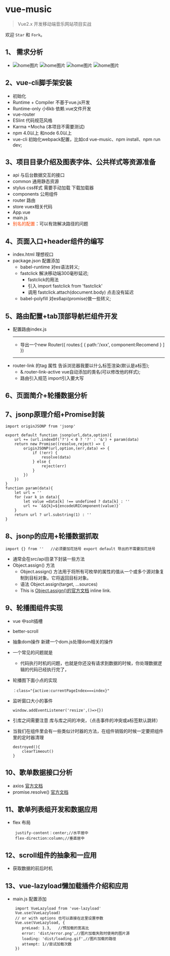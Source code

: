 # vue-music
> Vue2.x 开发移动端音乐网站项目实战

欢迎 `Star` 和 `Fork`。

## 1、 需求分析
- ![home图片](img/01.png "热门歌单") ![home图片](img/02.png "歌手") ![home图片](img/03.png "排行") ![home图片](img/04.png "搜索")
## 2、vue-cli脚手架安装
- 初始化
- Runtime + Compiler 不基于vue.js开发
- Runtime-only 小6kb 依赖.vue文件开发
- vue-router
- ESlint 代码规范风格
- Karma +Mocha (本项目不需要测试)
- npm 4.0以上 和node 6.0以上
- vue-cli 初始化webpack配置，比如cd vue-music、npm install、npm run dev;
## 3、项目目录介绍及图表字体、公共样式等资源准备
- api 与后台数据交互的接口
- common 通用静态资源
- stylus css样式 需要手动加载 下载加载器
- components 公用组件
- router 路由
- store vuex相关代码
- App.vue
- main.js
- <font color=#FF4500 face="黑体">别名的配置</font>：可以有效解决路径的问题
## 4、页面入口+header组件的编写
+ index.html 理想视口
+ package.json 配置添加 
    - babel-runtime 对es语法转义;
    * fastclick 解决移动端300毫秒延迟;
        + fastclick的用法
        * 引入 import fastclick from 'fastclick'
        * 调用 fastclick.attach(document.body) 点击没有延迟
    - babel-polyfill 对es6api(promise)做一些转义;
## 5、路由配置+tab顶部导航栏组件开发
+ 配置路由index.js   
    ***
    + 导出一个new Router({
        routes:[
            {
                path:'/xxx',
                component:Recomend
             }
        ]  })
    ***
+ router-link 的tag 属性 告诉浏览器我要以什么标签渲染(默认是a标签);
    + &.router-link-active  vue自动添加的类名(可以修改他的样式);
    +  路由引入规范 import引入要大写
## 6、页面简介+轮播数据分析
## 7、jsonp原理介绍+Promise封装
    import originJSONP from 'jsonp'

    export default function jsonp(url,data,option){
        url += (url.indexOf('?') < 0 ? '?' : '&') + param(data)
        return new Promise((resolve,reject) => {
            originJSONP(url,option,(err,data) => {
                if (!err) {
                    resolve(data)
                } else {
                    reject(err)
                }
            })
        })
    }
    function param(data){
        let url = ''
        for (var k in data){
            let value =data[k] !== undefined ? data[k] : ''
            url += `&${k}=${encodeURIComponent(value)}`
        }
        return url ? url.substring(1) : ''
    }
## 8、jsonp的应用+轮播数据抓取
    import {} from ''   //必须要加花括号 export default 导出的不需要加花括号
+ 通常会在src/api目录下封装一些方法
+ Object.assign() 方法
  + Object.assign() 方法用于将所有可枚举的属性的值从一个或多个源对象复制到目标对象。它将返回目标对象。
  + 语法 Object.assign(target, ...sources)
  + This is [Object.assign()的官方文档](https://developer.mozilla.org/zh-CN/docs/Web/JavaScript/Reference/Global_Objects/Object/assign "官网") inline link.

## 9、轮播图组件实现
+ vue 中solt插槽
+ better-scroll     
+ 抽象dom操作 新建一个dom.js处理dom相关的操作
+ 一个常见的问题就是 
  + 代码执行时机的问题，也就是你还没有请求到数据的时候，你处理数据逻辑的代码已经执行完了，
+ 轮播图下面小点的实现

      ：class="{active:currentPageIndex===index}"
+ 监听窗口大小的事件
 
      window.addEventListener('resize',()=>{})

+ 引库之间需要注意 库与库之间的冲突，（点击事件的冲突或a标签默认跳转）
+ 当我们在组件里会有一些类似计时器的方法，在组件销毁的时候一定要把组件里的定时器清理

      destroyed(){
          clearTimeout()
      }

## 10、歌单数据接口分析

+  axios [官方文档](https://www.npmjs.com/package/axios "点击")
+ promise.resolve() [官方文档](https://developer.mozilla.org/zh-CN/docs/Web/JavaScript/Reference/Global_Objects/Promise/resolve)

## 11、歌单列表组开发和数据应用
+ flex 布局 
       
       justify-content：center;//水平居中
       flex-direction:column;//垂直居中

## 12、scroll组件的抽象和一应用
+ 获取数据的前后时机
## 13、vue-lazyload懒加载插件介绍和应用
+ main.js 配置添加
       
       import VueLazyload from 'vue-lazyload'
       Vue.use(VueLazyload)
       // or with options 也可以直接在这里设置参数
       Vue.use(VueLazyload, {
          preLoad: 1.3,   //预加载的宽高比
          error: 'dist/error.png',//图片加载失败时使用的图片源
          loading: 'dist/loading.gif',//图片加载的路径
          attempt: 1//尝试加载次数
       })
